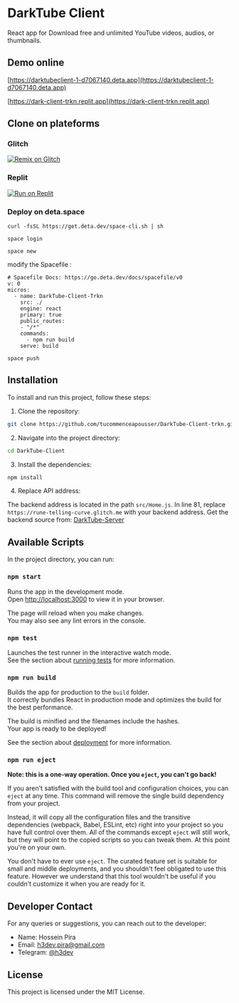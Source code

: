 # DarkTube Client
React app for Download free and unlimited YouTube videos, audios, or thumbnails.

## Demo online

[https://darktubeclient-1-d7067140.deta.app](https://darktubeclient-1-d7067140.deta.app)

[https://dark-client-trkn.replit.app](https://dark-client-trkn.replit.app)

## Clone on plateforms

### Glitch
[![Remix on Glitch](https://cdn.glitch.com/2703baf2-b643-4da7-ab91-7ee2a2d00b5b%2Fremix-button.svg)](https://glitch.com/edit/#!/import/github/tucommenceapousser/DarkTube-Client-trkn)

### Replit

[![Run on Replit](https://replit.com/badge/github/tucommenceapousser/DarkTube-Client-trkn)](https://replit.com/github/tucommenceapousser/DarkTube-Client-trkn)

### Deploy on deta.space


```
curl -fsSL https://get.deta.dev/space-cli.sh | sh
```
```
space login
```
```
space new
```


modify the Spacefile :

```code
# Spacefile Docs: https://go.deta.dev/docs/spacefile/v0
v: 0
micros:
  - name: DarkTube-Client-Trkn
    src: ./
    engine: react
    primary: true
    public_routes:
    - "/*"
    commands:
      - npm run build
    serve: build
```

```
space push
```

## Installation

To install and run this project, follow these steps:

1. Clone the repository:

```bash
git clone https://github.com/tucommenceapousser/DarkTube-Client-trkn.git
```

2. Navigate into the project directory:

```bash
cd DarkTube-Client
```

3. Install the dependencies:

```bash
npm install
```

4. Replace API address:

The backend address is located in the path `src/Home.js`. In line 81, replace `https://rune-telling-curve.glitch.me` with your backend address. Get the backend source from: [DarkTube-Server](https://github.com/tucommenceapousser/DarkTube-Server)

## Available Scripts

In the project directory, you can run:

### `npm start`

Runs the app in the development mode.\
Open [http://localhost:3000](http://localhost:3000) to view it in your browser.

The page will reload when you make changes.\
You may also see any lint errors in the console.

### `npm test`

Launches the test runner in the interactive watch mode.\
See the section about [running tests](https://facebook.github.io/create-react-app/docs/running-tests) for more information.

### `npm run build`

Builds the app for production to the `build` folder.\
It correctly bundles React in production mode and optimizes the build for the best performance.

The build is minified and the filenames include the hashes.\
Your app is ready to be deployed!

See the section about [deployment](https://facebook.github.io/create-react-app/docs/deployment) for more information.

### `npm run eject`

**Note: this is a one-way operation. Once you `eject`, you can't go back!**

If you aren't satisfied with the build tool and configuration choices, you can `eject` at any time. This command will remove the single build dependency from your project.

Instead, it will copy all the configuration files and the transitive dependencies (webpack, Babel, ESLint, etc) right into your project so you have full control over them. All of the commands except `eject` will still work, but they will point to the copied scripts so you can tweak them. At this point you're on your own.

You don't have to ever use `eject`. The curated feature set is suitable for small and middle deployments, and you shouldn't feel obligated to use this feature. However we understand that this tool wouldn't be useful if you couldn't customize it when you are ready for it.

## Developer Contact

For any queries or suggestions, you can reach out to the developer:

- Name: Hossein Pira
- Email: h3dev.pira@gmail.com
- Telegram: [@h3dev](https://t.me/h3dev)

## License

This project is licensed under the MIT License.
